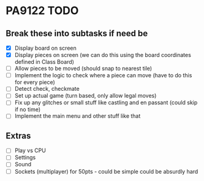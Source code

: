 # PA9122 TODO
## Break these into subtasks if need be
- [X] Display board on screen
- [X] Display pieces on screen (we can do this using the board coordinates defined in Class Board)
- [ ] Allow pieces to be moved (should snap to nearest tile)
- [ ] Implement the logic to check where a piece can move (have to do this for every piece)
- [ ] Detect check, checkmate
- [ ] Set up actual game (turn based, only allow legal moves)
- [ ] Fix up any glitches or small stuff like castling and en passant (could skip if no time)
- [ ] Implement the main menu and other stuff like that

## Extras
- [ ] Play vs CPU
- [ ] Settings
- [ ] Sound
- [ ] Sockets (multiplayer) for 50pts - could be simple could be absurdly hard